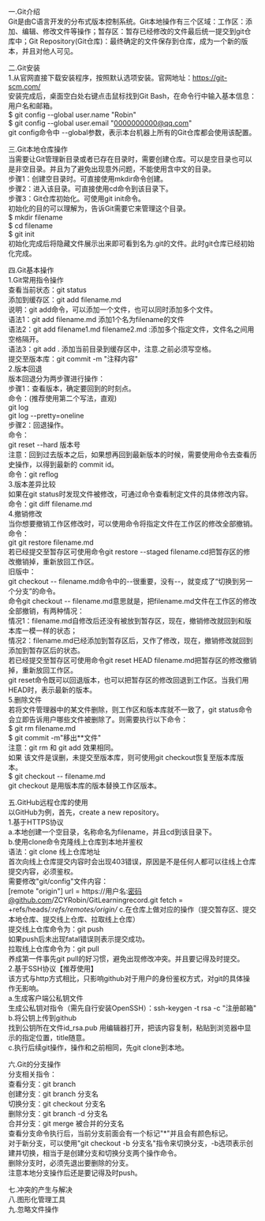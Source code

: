 一.Git介绍  
Git是由C语言开发的分布式版本控制系统。Git本地操作有三个区域：工作区：添加、编辑、修改文件等操作；暂存区：暂存已经修改的文件最后统一提交到git仓库中；Git Repository(Git仓库)：最终确定的文件保存到仓库，成为一个新的版本，并且对他人可见。  

二.Git安装    
1.从官网直接下载安装程序，按照默认选项安装。官网地址：https://git-scm.com/  
安装完成后，桌面空白处右键点击鼠标找到Git Bash，在命令行中输入基本信息：用户名和邮箱。  
$ git config --global user.name "Robin"  
$ git config --global user.email "0000000000@qq.com"  
git config命令中 --global参数，表示本台机器上所有的Git仓库都会使用该配置。  

三.Git本地仓库操作  
当需要让Git管理新目录或者已存在目录时，需要创建仓库。可以是空目录也可以是非空目录。并且为了避免出现意外问题，不能使用含中文的目录。    
步骤1：创建空目录时。可直接使用mkdir命令创建。  
步骤2：进入该目录。可直接使用cd命令到该目录下。  
步骤3：Git仓库初始化。可使用git init命令。  
初始化的目的可以理解为，告诉Git需要它来管理这个目录。  
$ mkdir filename  
$ cd filename  
$ git init  
初始化完成后将隐藏文件展示出来即可看到名为.git的文件。此时git仓库已经初始化完成。  

四.Git基本操作  
1.Git常用指令操作  
查看当前状态：git status  
添加到缓存区：git add filename.md  
说明：git add命令，可以添加一个文件，也可以同时添加多个文件。  
语法1：git add filename.md 添加1个名为filename的文件  
语法2：git add filename1.md filename2.md :添加多个指定文件，文件名之间用空格隔开。  
语法3：git add . 添加当前目录到缓存区中，注意.之前必须写空格。  
提交至版本库：git commit -m "注释内容"  
2.版本回退  
版本回退分为两步骤进行操作：  
步骤1：查看版本，确定要回到的时刻点。  
命令：(推荐使用第二个写法，直观)  
git log  
git log --pretty=oneline  
步骤2：回退操作。  
命令：  
git reset --hard 版本号  
注意：回到过去版本之后，如果想再回到最新版本的时候，需要使用命令去查看历史操作，以得到最新的 commit id。  
命令：git reflog  
3.版本差异比较  
如果在git status时发现文件被修改，可通过命令查看制定文件的具体修改内容。  
命令：git diff filename.md  
4.撤销修改  
当你想要撤销工作区修改时，可以使用命令将指定文件在工作区的修改全部撤销。  
命令：  
git git restore filename.md  
若已经提交至暂存区可使用命令git restore --staged filename.cd把暂存区的修改撤销掉，重新放回工作区。  
旧版中：  
git checkout -- filename.md命令中的--很重要，没有--，就变成了“切换到另一个分支”的命令。  
命令git checkout -- filename.md意思就是，把filename.md文件在工作区的修改全部撤销，有两种情况：  
情况1：filename.md自修改后还没有被放到暂存区，现在，撤销修改就回到和版本库一模一样的状态；  
情况2：filename.md已经添加到暂存区后，又作了修改，现在，撤销修改就回到添加到暂存区后的状态。  
若已经提交至暂存区可使用命令git reset HEAD filename.md把暂存区的修改撤销掉，重新放回工作区。  
git reset命令既可以回退版本，也可以把暂存区的修改回退到工作区。当我们用HEAD时，表示最新的版本。  
5.删除文件  
若将文件管理器中的某文件删除，则工作区和版本库就不一致了，git status命令会立即告诉用户哪些文件被删除了。则需要执行以下命令：  
$ git rm filename.md  
$ git commit -m"移出**文件"  
注意：git rm <file> 和 git add <file>效果相同。  
如果 该文件是误删，未提交至版本库，则可使用git checkout恢复至版本库版本。  
$ git checkout -- filename.md  
git checkout 是用版本库的版本替换工作区版本。  

五.GitHub远程仓库的使用  
以GitHub为例，首先，create a new repository。  
1.基于HTTPS协议  
a.本地创建一个空目录，名称命名为filename，并且cd到该目录下。  
b.使用clone命令克隆线上仓库到本地并鉴权  
语法：git clone 线上仓库地址  
首次向线上仓库提交内容时会出现403错误，原因是不是任何人都可以往线上仓库提交内容，必须鉴权。  
需要修改"git/config"文件内容：  
[remote "origin"]
	url = https://用户名:密码@github.com/ZCYRobin/GitLearningrecord.git
	fetch = +refs/heads/*:refs/remotes/origin/*
c.在仓库上做对应的操作（提交暂存区、提交本地仓库、提交线上仓库、拉取线上仓库）  
提交线上仓库命令为：git push  
如果push后未出现fatal错误则表示提交成功。  
拉取线上仓库命令为：git pull  
养成第一件事先git pull的好习惯，避免出现修改冲突。并且要记得及时提交。  
2.基于SSH协议【推荐使用】  
该方式与http方式相比，只影响github对于用户的身份鉴权方式，对git的具体操作无影响。  
a.生成客户端公私钥文件  
生成公私钥对指令（需先自行安装OpenSSH）：ssh-keygen -t rsa -c "注册邮箱"
b.将公钥上传到github  
找到公钥所在文件id_rsa.pub 用编辑器打开，把该内容复制，粘贴到浏览器中显示的指定位置，title随意。  
c.执行后续git操作，操作和之前相同，先git clone到本地。  

六.Git的分支操作  
分支相关指令：  
查看分支：git branch  
创建分支：git branch 分支名  
切换分支：git checkout 分支名  
删除分支：git branch -d 分支名  
合并分支：git merge 被合并的分支名  
查看分支命令执行后，当前分支前面会有一个标记"*"并且会有颜色标记。  
对于新分支，可以使用"git checkout -b 分支名"指令来切换分支，-b选项表示创建并切换，相当于是创建分支和切换分支两个操作命令。  
删除分支时，必须先退出要删除的分支。  
注意本地分支操作后还是要记得及时push。  

七.冲突的产生与解决  
八.图形化管理工具  
九.忽略文件操作
